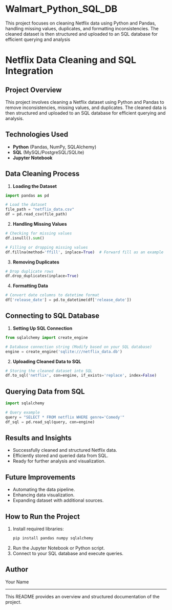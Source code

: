 # Walmart_Python_SQL_DB
This project focuses on cleaning Netflix data using Python and Pandas, handling missing values, duplicates, and formatting inconsistencies. The cleaned dataset is then structured and uploaded to an SQL database for efficient querying and analysis

# Netflix Data Cleaning and SQL Integration

## Project Overview
This project involves cleaning a Netflix dataset using Python and Pandas to remove inconsistencies, missing values, and duplicates. The cleaned data is then structured and uploaded to an SQL database for efficient querying and analysis.

## Technologies Used
- **Python** (Pandas, NumPy, SQLAlchemy)
- **SQL** (MySQL/PostgreSQL/SQLite)
- **Jupyter Notebook**

## Data Cleaning Process
1. **Loading the Dataset**
```python
import pandas as pd

# Load the dataset
file_path = "netflix_data.csv"
df = pd.read_csv(file_path)
```

2. **Handling Missing Values**
```python
# Checking for missing values
df.isnull().sum()

# Filling or dropping missing values
df.fillna(method='ffill', inplace=True)  # Forward fill as an example
```

3. **Removing Duplicates**
```python
# Drop duplicate rows
df.drop_duplicates(inplace=True)
```

4. **Formatting Data**
```python
# Convert date columns to datetime format
df['release_date'] = pd.to_datetime(df['release_date'])
```

## Connecting to SQL Database
1. **Setting Up SQL Connection**
```python
from sqlalchemy import create_engine

# Database connection string (Modify based on your SQL database)
engine = create_engine('sqlite:///netflix_data.db')
```

2. **Uploading Cleaned Data to SQL**
```python
# Storing the cleaned dataset into SQL
df.to_sql('netflix', con=engine, if_exists='replace', index=False)
```

## Querying Data from SQL
```python
import sqlalchemy

# Query example
query = "SELECT * FROM netflix WHERE genre='Comedy'"
df_sql = pd.read_sql(query, con=engine)
```

## Results and Insights
- Successfully cleaned and structured Netflix data.
- Efficiently stored and queried data from SQL.
- Ready for further analysis and visualization.

## Future Improvements
- Automating the data pipeline.
- Enhancing data visualization.
- Expanding dataset with additional sources.

## How to Run the Project
1. Install required libraries:  
   ```bash
   pip install pandas numpy sqlalchemy
   ```
2. Run the Jupyter Notebook or Python script.
3. Connect to your SQL database and execute queries.

## Author
Your Name

---
This README provides an overview and structured documentation of the project.

